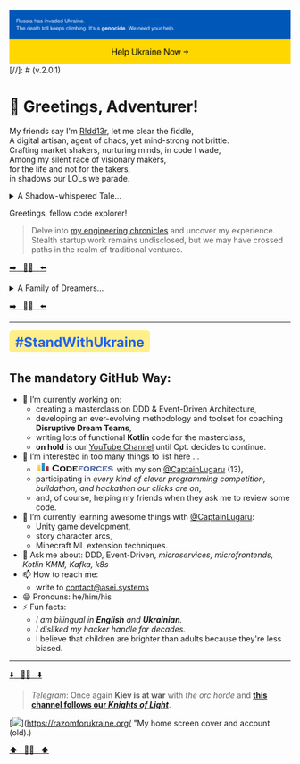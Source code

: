 [![Stand With Ukraine](https://raw.githubusercontent.com/vshymanskyy/StandWithUkraine/main/banner2-direct.svg)](https://stand-with-ukraine.pp.ua "Stand with Ukraine")
[//]: # (v.2.0.1)

#  🌟 Greetings, Adventurer!

My friends say I'm [R!dd13r](https://rdd13r.github.io/ "R!dd13r - <rdd13r>"), let me clear the fiddle,  
A digital artisan, agent of chaos, yet mind-strong not brittle.  
Crafting market shakers, nurturing minds, in code I wade,  
Among my silent race of visionary makers,  
  for the life and not for the takers,  
  in shadows our LOLs we parade.

<details>
<summary>A Shadow-whispered Tale...</summary>

In a world where few dare to peek [_at these scrolls_](https://github.com/trending "Trending: See what the GitHub community is most excited about today."),  
My tale weaves through whispered praises and cracker trolls.  
A digital nomad, seeking wisdom among peers,  
Gathering bright minds, exploring the new frontier.  

> My heart is steadfast, enriching lives through code art,  
A passion for magic, in programming, I impart.  

An **_American_** software engineer,  
An [entrepreneur](https://www.asei.systems/our-team "Advanced Software Enterprises, Inc. - Let us nurture your Dream Team!") so keen,  
Taking people to lands of no-fear,  
Guiding dream teams unseen.  

On an epic journey together to _elegant sources_,  
A path of competence we humbly embrace,  
Crafting spells with [Kotlin](https://kotlinlang.org/ "A modern programming language that makes developers happier") at [codeforces](https://codeforces.com/kotlin "Kotlin Heroes"),  
Making magic with _[Scala's](https://www.scala-lang.org/ "“that works” ― Martin Odersky, Programming in Scala") functional grace_.  

**[<big>_Teams of hackers_</big>](https://handbook.mit.edu/hacking "Hacking is about learning.")** for decades I train,  
Embracing culture so vast, enigmatic, untamed.  
Uncle [Bob](https://en.wikipedia.org/wiki/Robert_C._Martin "Robert C. Martin")'s [Clean Code](https://a.co/d/7fnmEdq "Amazon link to the Clean Code book") inspires us to strive,  
[Kent Beck](https://en.wikipedia.org/wiki/Kent_Beck "Kent documented hacker activities, culture, norms, tools, and methods")'s [XP](https://en.wikipedia.org/wiki/Extreme_programming "Extreme Programming was a good capture of our culture") keeps our passion alive.  

The [Agile Manifesto](https://agilemanifesto.org/ "The declaration of Agile Manifesto") we hold dear,  
In spirited conversations we find cheer.  
[Maker culture](https://en.wikipedia.org/wiki/Maker_culture "Maker culture side of Hacker Culture") our passions it fuels,  
Replacing [_Cogs_](https://www.asei.systems/hacker-leadership#special-cogs "A cog is random #3") with well-coded tools.

The most enchanting part of this quest,  
Empowering others to be their best.  
Thriving, prosperous programmers we mold,  
"**_Give before you get_**," our creed, so bold.
</details>


Greetings, fellow code explorer!

> Delve into [my engineering chronicles](https://rdd13r.github.io/rdd13r/) and uncover my experience. Stealth startup work remains undisclosed, but we may have crossed paths in the realm of traditional ventures.


[:arrow_right:&nbsp;&nbsp;&nbsp;💙💛&nbsp;&nbsp;&nbsp;:arrow_left:](https://razomforukraine.org/)


<details>
<summary>A Family of Dreamers...</summary>

As an Army :military_helmet: veteran and first-generation immigrant from Soviet Ukraine, I embraced my cherished American identity before the fall of the Berlin Wall. My spouse, hailing from independent Ukraine, and I co-pilot our boutique software engineering venture. We champion **competence**, _performance, diversity, and compassion_ - the modern values of American hackers.

Our family's story unfolds in picturesque North Carolina, where our lives harmoniously intertwine with our business, customers, friends, and community. Our 13-year-old son, [Captain Lugaru](https://github.com/CaptainLugaru), delights in DnD, Manga, and Minecraft mods. As an intern for his mother, he establishes his YouTube channel, [Hacker Tales](https://www.youtube.com/@hackertales9227), where he invites family and friends to participate. Captain's fascination with [Hacker Culture](https://en.wikipedia.org/wiki/Hacker_culture) unites us at hackathons and gatherings, where DnD nights evolve into a cherished family tradition.

Amidst our vibrant lives, I'm committed to helping people learn, publishing game mod code, OSS DDD archetypes, supporting those affected by the war in Ukraine, fostering children's love for coding, and contributing to our American community. Our family recently welcomed a newborn daughter, whose angelic presence, though adding tasks to our family Kanban board, for everyone, fills our hearts with boundless joy. Her arrival reminds us that good things come to good people.

I beam with pride as Captain Lugaru blossoms into a wise and compassionate soul. As we navigate this enchanting journey together — family, friends, and business — Captain is learning the ways of life. One day, observing a mature company and a difficult customer struggle with technology, he ponders these words:

> Only enemies speak the truth.
>
> Friends and lovers lie endlessly,
>
> caught in the web of duty.

-- Stephen King

Curious, he asks, "Daddy, if our conservative customers always hide their true state of affairs, won't they see us as enemies because we're always open and truthful, like in the quote?" I respond, "Son, as long as we're true to our values, we'll be fine. We can still help such customers even if they see us as outsiders." And with that, I share an old Georgian toast and wise tale, my way:

A young sparrow, unprepared for migration, ignores the change of time and reason. This poor obsoleting soul faces a harsh winter. Near death, he is warmed by a passing cow dropping a pie over him. Regaining strength, he sings joyfully. But a farm cat hears him, pulls him from the dung, and eats him. The moral:

1. Not everyone who poops on you is your enemy.
2. Not everyone who gets you out of poop is your friend.
3. When life grants you a precious second chance: embrace silence, gather your thoughts, listen, learn, assess, devise a strategy, and always remain objective, doing the right thing. Together, we can help the laggard sparrows on their journey to safety should they accept our help.

For Captain, this lesson holds a special meaning. He lost his mother when he was five. Now, he's a cherished mama's boy who learned to value people early in life. I wish I had that maturity when I was growing up - everyone who depends on me would be even happier today.

Now, I must go and aid wise Captain with his homework.

_**Take care of yourself and your loved ones!**_
</details>


[:arrow_right:&nbsp;&nbsp;&nbsp;💙💛&nbsp;&nbsp;&nbsp;:arrow_left:](https://razomforukraine.org/ "Together for Ukraine")

___

[![Stand With Ukraine](https://raw.githubusercontent.com/vshymanskyy/StandWithUkraine/main/badges/StandWithUkraine.svg)](https://stand-with-ukraine.pp.ua "Stand with Ukraine")


## The mandatory __GitHub__ Way:

- 🔭 I’m currently working on:
  - creating a masterclass on DDD & Event-Driven Architecture,
  - developing an ever-evolving methodology and toolset for coaching __Disruptive Dream Teams__,
  - writing lots of functional __Kotlin__ code for the masterclass,
  - __on hold__ is our [YouTube Channel](https://www.youtube.com/channel/UCQHbfQOTapMI3EJdN1fQJPg "Hacker Tales") until Cpt. decides to continue.
- 👀  I’m interested in too many things to list here ...
  - [![](assets/img/codeforces.png)](https://codeforces.com/catalog?locale=en "Code Forces Catalog") with my son [@CaptainLugaru](https://github.com/CaptainLugaru "Captain Lugaru") (13),
  - participating in _every kind of clever programming competition, buildathon, and hackathon our clicks are on_,
  - and, of course, helping my friends when they ask me to review some code.
- 🌱  I’m currently learning awesome things with [@CaptainLugaru](https://github.com/CaptainLugaru "Captain Lugaru"):
  - Unity game development,
  - story character arcs,
  - Minecraft ML extension techniques.
- 💬 Ask me about: DDD, Event-Driven, _microservices, microfrontends, Kotlin KMM, Kafka, k8s_
- 📫  How to reach me:
  - write to [contact@asei.systems](mailto:contact@asei.systems)
- 😄 Pronouns: he/him/his
- ⚡ Fun facts:
  - _I am bilingual in **English** and **Ukrainian**._
  - _I disliked my hacker handle for decades._
  - I believe that children are brighter than adults because they're less biased.

____

[:arrow_down:&nbsp;&nbsp;&nbsp;💙💛&nbsp;&nbsp;&nbsp;:arrow_down:](https://razomforukraine.org/ "Together for Ukraine")

> _Telegram_: Once again __Kiev is at war__ with *the orc horde* and [__this channel follows our *Knights of Light*__](https://t.me/operativnoZSU "Оперативний ЗСУ").

[![](assets/img/kiev-vs-horde.jpg)](https://razomforukraine.org/ "My home screen cover and account (old).)

[:arrow_up:&nbsp;&nbsp;&nbsp;💙💛&nbsp;&nbsp;&nbsp;:arrow_up:](https://razomforukraine.org/ "Together for Ukraine")
